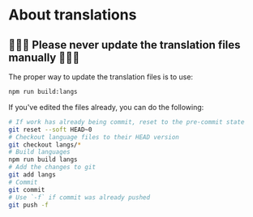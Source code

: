 # About translations

## 🚨️🚨️🚨️ Please never update the translation files manually 🚨️🚨️🚨️

The proper way to update the translation files is to use:

```bash
npm run build:langs
```

If you've edited the files already, you can do the following:

```bash
# If work has already being commit, reset to the pre-commit state
git reset --soft HEAD~0
# Checkout language files to their HEAD version
git checkout langs/*
# Build languages
npm run build langs
# Add the changes to git
git add langs
# Commit
git commit
# Use `-f` if commit was already pushed
git push -f
```
